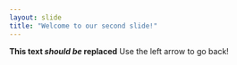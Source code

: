 ```yaml
---
layout: slide
title: "Welcome to our second slide!"
---
```

**This text *should be* replaced**
Use the left arrow to go back!
